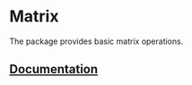 # Matrix

The package provides basic matrix operations.

## [Documentation][doc]

[doc]: http://godoc.org/github.com/ready-steady/linear/matrix
